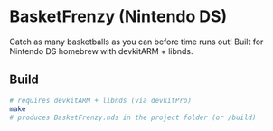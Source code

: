 # BasketFrenzy (Nintendo DS)

Catch as many basketballs as you can before time runs out! Built for Nintendo DS homebrew with devkitARM + libnds.

## Build
```bash
# requires devkitARM + libnds (via devkitPro)
make
# produces BasketFrenzy.nds in the project folder (or /build)
